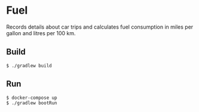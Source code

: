 # Fuel
Records details about car trips and calculates fuel consumption in miles per gallon and litres per 100 km.
## Build
```shell script
$ ./gradlew build
``` 

## Run
```shell script
$ docker-compose up
$ ./gradlew bootRun
```